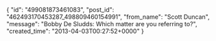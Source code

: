  {
   "id": "499081873461083",
   "post_id": "462493170453287_498809460154991",
   "from_name": "Scott Duncan",
   "message": "Bobby De Sludds: Which matter are you referring to?",
   "created_time": "2013-04-03T00:27:52+0000"
 }
